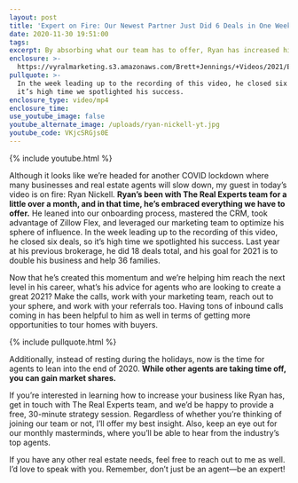 ```yaml
---
layout: post
title: 'Expert on Fire: Our Newest Partner Just Did 6 Deals in One Week'
date: 2020-11-30 19:51:00
tags:
excerpt: By absorbing what our team has to offer, Ryan has increased his business.
enclosure: >-
  https://vyralmarketing.s3.amazonaws.com/Brett+Jennings/+Videos/2021/Expert+on+Fire_+Our+Newest+Agent+Just+Did+6+Deals+in+One+Week.mp4
pullquote: >-
  In the week leading up to the recording of this video, he closed six deals, so
  it’s high time we spotlighted his success.
enclosure_type: video/mp4
enclosure_time:
use_youtube_image: false
youtube_alternate_image: /uploads/ryan-nickell-yt.jpg
youtube_code: VKjcSRGjs0E
---
```

{% include youtube.html %}

Although it looks like we’re headed for another COVID lockdown where many businesses and real estate agents will slow down, my guest in today’s video is on fire: Ryan Nickell. **Ryan’s been with The Real Experts team for a little over a month, and in that time, he’s embraced everything we have to offer.** He leaned into our onboarding process, mastered the CRM, took advantage of Zillow Flex, and leveraged our marketing team to optimize his sphere of influence. In the week leading up to the recording of this video, he closed six deals, so it’s high time we spotlighted his success. Last year at his previous brokerage, he did 18 deals total, and his goal for 2021 is to double his business and help 36 families.&nbsp;

Now that he’s created this momentum and we’re helping him reach the next level in his career, what’s his advice for agents who are looking to create a great 2021? Make the calls, work with your marketing team, reach out to your sphere, and work with your referrals too. Having tons of inbound calls coming in has been helpful to him as well in terms of getting more opportunities to tour homes with buyers.&nbsp;

{% include pullquote.html %}

Additionally, instead of resting during the holidays, now is the time for agents to lean into the end of 2020. **While other agents are taking time off, you can gain market shares.**&nbsp;

If you’re interested in learning how to increase your business like Ryan has, get in touch with The Real Experts team, and we’d be happy to provide a free, 30-minute strategy session. Regardless of whether you’re thinking of joining our team or not, I’ll offer my best insight. Also, keep an eye out for our monthly masterminds, where you’ll be able to hear from the industry’s top agents.&nbsp;

If you have any other real estate needs, feel free to reach out to me as well. I’d love to speak with you. Remember, don’t just be an agent—be an expert\!
